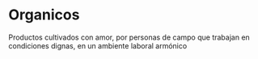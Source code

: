 # Organicos
Productos cultivados con amor, por personas de campo que trabajan en condiciones dignas, en un ambiente laboral armónico
